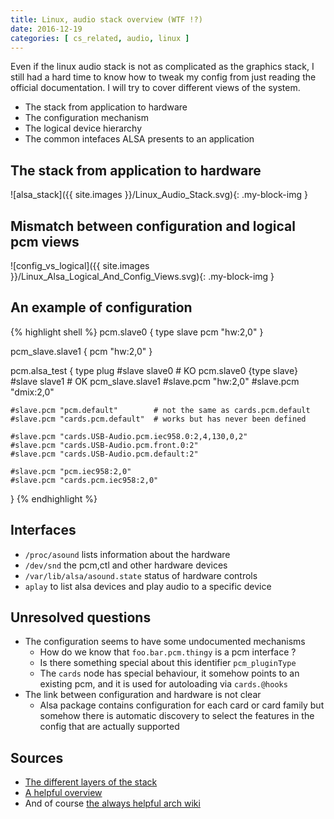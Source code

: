 ```yaml
---
title: Linux, audio stack overview (WTF !?)
date: 2016-12-19
categories: [ cs_related, audio, linux ]
---
```


Even if the linux audio stack is not as complicated as the graphics stack, I still had a hard time to know how to tweak my config from just reading the official documentation.
I will try to cover different views of the system.

* The stack from application to hardware
* The configuration mechanism
* The logical device hierarchy
* The common intefaces ALSA presents to an application

## The stack from application to hardware

![alsa_stack]({{ site.images }}/Linux_Audio_Stack.svg){: .my-block-img }

## Mismatch between configuration and logical pcm views

![config_vs_logical]({{ site.images }}/Linux_Alsa_Logical_And_Config_Views.svg){: .my-block-img }

## An example of configuration

{% highlight shell %}
  pcm.slave0 {
    type slave
    pcm "hw:2,0"
  }

  pcm_slave.slave1 {
    pcm "hw:2,0"
  }

  pcm.alsa_test {
    type plug
    #slave slave0       # KO pcm.slave0 {type slave}
    #slave slave1       # OK pcm_slave.slave1
    #slave.pcm "hw:2,0"
    #slave.pcm "dmix:2,0"

    #slave.pcm "pcm.default"        # not the same as cards.pcm.default
    #slave.pcm "cards.pcm.default"  # works but has never been defined

    #slave.pcm "cards.USB-Audio.pcm.iec958.0:2,4,130,0,2"
    #slave.pcm "cards.USB-Audio.pcm.front.0:2"
    #slave.pcm "cards.USB-Audio.pcm.default:2"

    #slave.pcm "pcm.iec958:2,0"
    #slave.pcm "cards.pcm.iec958:2,0"
  }
{% endhighlight %}

## Interfaces

* `/proc/asound` lists information about the hardware
* `/dev/snd` the pcm,ctl and other hardware devices
* `/var/lib/alsa/asound.state` status of hardware controls
* `aplay` to list alsa devices and play audio to a specific device

## Unresolved questions  

* The configuration seems to have some undocumented mechanisms
  * How do we know that `foo.bar.pcm.thingy` is a pcm interface ?
  * Is there something special about this identifier `pcm_pluginType`
  * The `cards` node has special behaviour, it somehow points to an existing pcm, and it is used for autoloading via `cards.@hooks`
* The link between configuration and hardware is not clear
  * Alsa package contains configuration for each card or card family but somehow there is automatic discovery to select the features in the config that are actually supported

## Sources

* [The different layers of the stack](http://tuxradar.com/content/how-it-works-linux-audio-explained)
* [A helpful overview](http://www.volkerschatz.com/noise/alsa.html)
* And of course [the always helpful arch wiki](https://wiki.archlinux.org/index.php/Advanced_Linux_Sound_Architecture#Configuration)

